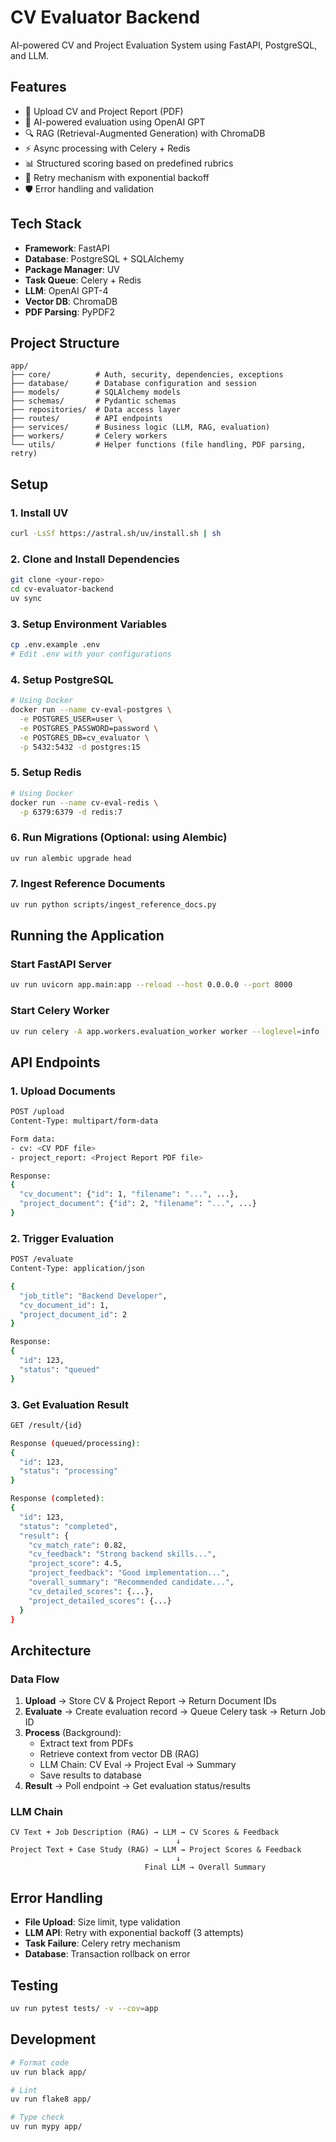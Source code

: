 # CV Evaluator Backend

AI-powered CV and Project Evaluation System using FastAPI, PostgreSQL, and LLM.

## Features

- 📄 Upload CV and Project Report (PDF)
- 🤖 AI-powered evaluation using OpenAI GPT
- 🔍 RAG (Retrieval-Augmented Generation) with ChromaDB
- ⚡ Async processing with Celery + Redis
- 📊 Structured scoring based on predefined rubrics
- 🔄 Retry mechanism with exponential backoff
- 🛡️ Error handling and validation

## Tech Stack

- **Framework**: FastAPI
- **Database**: PostgreSQL + SQLAlchemy
- **Package Manager**: UV
- **Task Queue**: Celery + Redis
- **LLM**: OpenAI GPT-4
- **Vector DB**: ChromaDB
- **PDF Parsing**: PyPDF2

## Project Structure

```
app/
├── core/          # Auth, security, dependencies, exceptions
├── database/      # Database configuration and session
├── models/        # SQLAlchemy models
├── schemas/       # Pydantic schemas
├── repositories/  # Data access layer
├── routes/        # API endpoints
├── services/      # Business logic (LLM, RAG, evaluation)
├── workers/       # Celery workers
└── utils/         # Helper functions (file handling, PDF parsing, retry)
```

## Setup

### 1. Install UV

```bash
curl -LsSf https://astral.sh/uv/install.sh | sh
```

### 2. Clone and Install Dependencies

```bash
git clone <your-repo>
cd cv-evaluator-backend
uv sync
```

### 3. Setup Environment Variables

```bash
cp .env.example .env
# Edit .env with your configurations
```

### 4. Setup PostgreSQL

```bash
# Using Docker
docker run --name cv-eval-postgres \
  -e POSTGRES_USER=user \
  -e POSTGRES_PASSWORD=password \
  -e POSTGRES_DB=cv_evaluator \
  -p 5432:5432 -d postgres:15
```

### 5. Setup Redis

```bash
# Using Docker
docker run --name cv-eval-redis \
  -p 6379:6379 -d redis:7
```

### 6. Run Migrations (Optional: using Alembic)

```bash
uv run alembic upgrade head
```

### 7. Ingest Reference Documents

```bash
uv run python scripts/ingest_reference_docs.py
```

## Running the Application

### Start FastAPI Server

```bash
uv run uvicorn app.main:app --reload --host 0.0.0.0 --port 8000
```

### Start Celery Worker

```bash
uv run celery -A app.workers.evaluation_worker worker --loglevel=info
```

## API Endpoints

### 1. Upload Documents

```bash
POST /upload
Content-Type: multipart/form-data

Form data:
- cv: <CV PDF file>
- project_report: <Project Report PDF file>

Response:
{
  "cv_document": {"id": 1, "filename": "...", ...},
  "project_document": {"id": 2, "filename": "...", ...}
}
```

### 2. Trigger Evaluation

```bash
POST /evaluate
Content-Type: application/json

{
  "job_title": "Backend Developer",
  "cv_document_id": 1,
  "project_document_id": 2
}

Response:
{
  "id": 123,
  "status": "queued"
}
```

### 3. Get Evaluation Result

```bash
GET /result/{id}

Response (queued/processing):
{
  "id": 123,
  "status": "processing"
}

Response (completed):
{
  "id": 123,
  "status": "completed",
  "result": {
    "cv_match_rate": 0.82,
    "cv_feedback": "Strong backend skills...",
    "project_score": 4.5,
    "project_feedback": "Good implementation...",
    "overall_summary": "Recommended candidate...",
    "cv_detailed_scores": {...},
    "project_detailed_scores": {...}
  }
}
```

## Architecture

### Data Flow

1. **Upload** → Store CV & Project Report → Return Document IDs
2. **Evaluate** → Create evaluation record → Queue Celery task → Return Job ID
3. **Process** (Background):
   - Extract text from PDFs
   - Retrieve context from vector DB (RAG)
   - LLM Chain: CV Eval → Project Eval → Summary
   - Save results to database
4. **Result** → Poll endpoint → Get evaluation status/results

### LLM Chain

```
CV Text + Job Description (RAG) → LLM → CV Scores & Feedback
                                     ↓
Project Text + Case Study (RAG) → LLM → Project Scores & Feedback
                                     ↓
                              Final LLM → Overall Summary
```

## Error Handling

- **File Upload**: Size limit, type validation
- **LLM API**: Retry with exponential backoff (3 attempts)
- **Task Failure**: Celery retry mechanism
- **Database**: Transaction rollback on error

## Testing

```bash
uv run pytest tests/ -v --cov=app
```

## Development

```bash
# Format code
uv run black app/

# Lint
uv run flake8 app/

# Type check
uv run mypy app/
```

